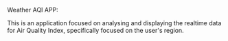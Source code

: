 Weather AQI APP:

This is an application focused on analysing and displaying the realtime data for Air Quality Index, specifically focused on the user's region.
